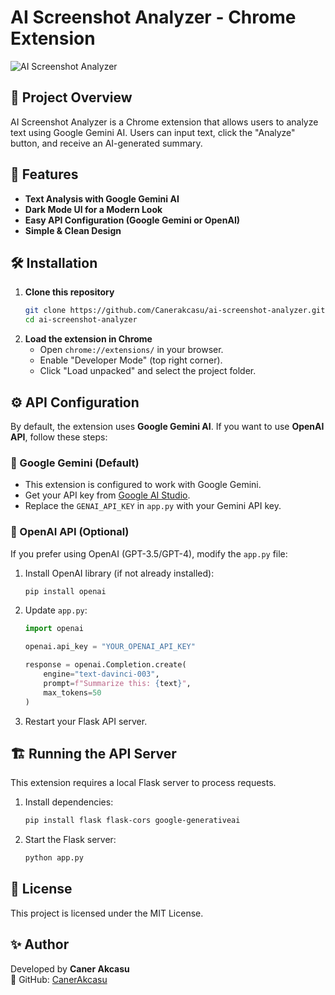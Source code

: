 # AI Screenshot Analyzer - Chrome Extension

![AI Screenshot Analyzer](file-MWq8nEZSbvzbRuK2nuowhP)

## 📌 Project Overview
AI Screenshot Analyzer is a Chrome extension that allows users to analyze text using Google Gemini AI. Users can input text, click the "Analyze" button, and receive an AI-generated summary.

## 🚀 Features
- **Text Analysis with Google Gemini AI**
- **Dark Mode UI for a Modern Look**
- **Easy API Configuration (Google Gemini or OpenAI)**
- **Simple & Clean Design**

## 🛠️ Installation
1. **Clone this repository**
   ```bash
   git clone https://github.com/Canerakcasu/ai-screenshot-analyzer.git
   cd ai-screenshot-analyzer
   ```
2. **Load the extension in Chrome**
   - Open `chrome://extensions/` in your browser.
   - Enable "Developer Mode" (top right corner).
   - Click "Load unpacked" and select the project folder.

## ⚙️ API Configuration
By default, the extension uses **Google Gemini AI**. If you want to use **OpenAI API**, follow these steps:

### **🔹 Google Gemini (Default)**
- This extension is configured to work with Google Gemini.
- Get your API key from [Google AI Studio](https://aistudio.google.com/).
- Replace the `GENAI_API_KEY` in `app.py` with your Gemini API key.

### **🔹 OpenAI API (Optional)**
If you prefer using OpenAI (GPT-3.5/GPT-4), modify the `app.py` file:
1. Install OpenAI library (if not already installed):
   ```bash
   pip install openai
   ```
2. Update `app.py`:
   ```python
   import openai

   openai.api_key = "YOUR_OPENAI_API_KEY"

   response = openai.Completion.create(
       engine="text-davinci-003",
       prompt=f"Summarize this: {text}",
       max_tokens=50
   )
   ```
3. Restart your Flask API server.

## 🏗️ Running the API Server
This extension requires a local Flask server to process requests.
1. Install dependencies:
   ```bash
   pip install flask flask-cors google-generativeai
   ```
2. Start the Flask server:
   ```bash
   python app.py
   ```

## 📜 License
This project is licensed under the MIT License.

## ✨ Author
Developed by **Caner Akcasu**  
🔗 GitHub: [CanerAkcasu](https://github.com/Canerakcasu)

